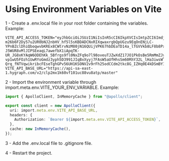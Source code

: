 # Using Environment Variables on Vite

1 - Create a .env.local file in your root folder containing the variables. Example:

```
VITE_API_ACCESS_TOKEN="eyJhbGciOiJSUzI1NiIsInR5cCI6IkpXVCIsImtpZCI6ImdjbXMtbWFpbi1wcm9kdWN0aW9uIn0.eyJ2ZXJzaW9uIjozLCJpYXQiOjE3MDAyMjY0NDMsImF1ZCI6WyJodHRwczovL2FwaS1zYS1lYXN0LTEuaHlncmFwaC5jb20vdjIvY2xwMm14MWs2MHZmMTAxdWM4OHZ1OGF0cC9tYXN0ZXIiLCJtYW5hZ2VtZW50LW5leHQuZ3JhcGhjbXMuY29tIl0sImlzcyI6Imh0dHBzOi8vbWFuYWdlbWVudC5ncmFwaGNtcy5jb20vIiwic3ViIjoiODU2ZGQ1NWUtYzRhYS00ZjUxLWE4MjktYTA2Y2VhMGU1YWU0IiwianRpIjoiY2w0ZWN3bDZ4MGd4dDAxd2I5bjllOTVvdCJ9.sYBd38YxG7xwXey1yth3aFYoGGzw4ofBFw6QYhiQ6OLlv3kf1Z2grj78kfmrMwuXfj8WNnzsii6GXs8iIbE3MIy4baguwOP_bEnWycx-m26b6F2Dy57u2UR0bNJ2nbHV_hf5l5sKBDADCNxRIXqwaxrgbQpUGzu9EqOnENjLC-YPnBZclDhiQboqwvbKREx8CWtrvNzM80jN16QUijVPK67hbDEaTD14a_lTGVVkb8LF8b8PxKjTiLSFJkJvD_ac6jYyRZEEEBlAGCx3LFP0WYMPiqBJaAsi9JG92goU5FtEVtPUUHfSGUSjN5U3oZ4JUjCN3q9PZimV1QXtgHchcMcp-J5WUR8vMlJIPSEeaqL7awefbX1iApqTK-UR_JG8xKYAqW6ODEhKk_5Bfrgs9fl0NxZFq9o7l98oveuTJZwXdZ17JO1PkOsBe5RmMmZJy-vp1wU5FOzh1UwRYoGmdz3yph5D3991JIqBxXyyj7FAsW5aUfHhsSm60RhY32L_lHa3iwsWTayCsPKDpqFfryXYsFGfhlIFrKBaX8mBnAtTKWLC0e299VTSjkNbjvLvNdeez6eUmiujaFd2WInD-Qrq_fNTVqwikribcFEseTghGPv56UH1KSONV2v9rFh25odCCdm2tkc8G_IZHq0E4kDSmBY1XypaO6ARTAauY_k"
VITE_API_BASE_URL="https://api-sa-east-1.hygraph.com/v2/clp2mx1k60vf101uc88vu8atp/master"
```

2 - Import the environment variable through import.meta.env.VITE_YOUR_ENV_VARIABLE. Example:

```typescript
import { ApolloClient, InMemoryCache } from "@apollo/client";

export const client = new ApolloClient({
  uri: import.meta.env.VITE_API_BASE_URL,
  headers: {
    Authorization: `Bearer ${import.meta.env.VITE_API_ACCESS_TOKEN}`,
  },
  cache: new InMemoryCache(),
});

```


3 - Add the .env.local file to .gitignore file.

4 - Restart the project.